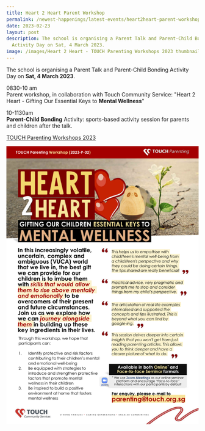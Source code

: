 ```yaml
---
title: Heart 2 Heart Parent Workshop
permalink: /newest-happenings/latest-events/heart2heart-parent-workshop/
date: 2023-02-23
layout: post
description: The school is organising a Parent Talk and Parent-Child Bonding
  Activity Day on Sat, 4 March 2023.
image: /images/Heart 2 Heart - TOUCH Parenting Workshops 2023 thumbnail.jpg
---
```

The school is organising a Parent Talk and Parent-Child Bonding Activity Day on **Sat, 4 March 2023**.

0830-10 am  
Parent workshop, in collaboration with Touch Community Service: "Heart 2 Heart - Gifting Our Essential Keys to **Mental Wellness**"

10-1130am  
**Parent-Child Bonding** Activity: sports-based activity session for parents and children after the talk.

[TOUCH Parenting Workshops 2023](/files/TOUCH%20Parenting%20Workshops%202023.pdf)

![](/images/Heart%202%20Heart%20-%20TOUCH%20Parenting%20Workshops%202023.png)